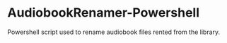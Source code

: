 # AudiobookRenamer-Powershell
Powershell script used to rename audiobook files rented from the library.
